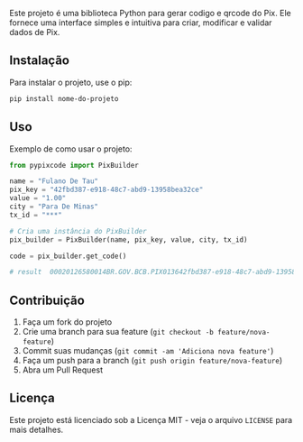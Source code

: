 

Este projeto é uma biblioteca Python para gerar codigo e qrcode do Pix. Ele fornece uma interface simples e intuitiva para criar, modificar e validar dados de Pix.

## Instalação

Para instalar o projeto, use o pip:

```bash
pip install nome-do-projeto
```

## Uso
Exemplo de como usar o projeto:

```python
from pypixcode import PixBuilder

name = "Fulano De Tau"
pix_key = "42fbd387-e918-48c7-abd9-13958bea32ce"
value = "1.00"
city = "Para De Minas"
tx_id = "***"

# Cria uma instância do PixBuilder
pix_builder = PixBuilder(name, pix_key, value, city, tx_id)

code = pix_builder.get_code()

# result  00020126580014BR.GOV.BCB.PIX013642fbd387-e918-48c7-abd9-13958bea32ce52040000530398654041.005802BR5913Fulano De Tau6013Para De Minas62070503***63045039
```

## Contribuição

1. Faça um fork do projeto
2. Crie uma branch para sua feature (`git checkout -b feature/nova-feature`)
3. Commit suas mudanças (`git commit -am 'Adiciona nova feature'`)
4. Faça um push para a branch (`git push origin feature/nova-feature`)
5. Abra um Pull Request

## Licença

Este projeto está licenciado sob a Licença MIT - veja o arquivo `LICENSE` para mais detalhes.
